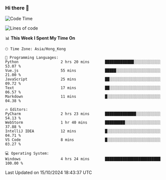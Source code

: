 ### Hi there 👋

<!--
**RoiexLee/RoiexLee** is a ✨ _special_ ✨ repository because its `README.md` (this file) appears on your GitHub profile.

Here are some ideas to get you started:

- 🔭 I’m currently working on ...
- 🌱 I’m currently learning ...
- 👯 I’m looking to collaborate on ...
- 🤔 I’m looking for help with ...
- 💬 Ask me about ...
- 📫 How to reach me: ...
- 😄 Pronouns: ...
- ⚡ Fun fact: ...
-->

<!--START_SECTION:waka-->
![Code Time](http://img.shields.io/badge/Code%20Time-717%20hrs%2059%20mins-blue)

![Lines of code](https://img.shields.io/badge/From%20Hello%20World%20I%27ve%20Written-38.4%20thousand%20lines%20of%20code-blue)

📊 **This Week I Spent My Time On** 

```text
🕑︎ Time Zone: Asia/Hong_Kong

💬 Programming Languages: 
Python                   2 hrs 20 mins       █████████████░░░░░░░░░░░░   53.07 % 
Vue.js                   55 mins             █████░░░░░░░░░░░░░░░░░░░░   21.00 % 
JavaScript               25 mins             ██░░░░░░░░░░░░░░░░░░░░░░░   09.72 % 
Text                     17 mins             ██░░░░░░░░░░░░░░░░░░░░░░░   06.57 % 
Markdown                 11 mins             █░░░░░░░░░░░░░░░░░░░░░░░░   04.38 % 

🔥 Editors: 
PyCharm                  2 hrs 23 mins       ██████████████░░░░░░░░░░░   54.13 % 
WebStorm                 1 hr 40 mins        █████████░░░░░░░░░░░░░░░░   37.88 % 
IntelliJ IDEA            12 mins             █░░░░░░░░░░░░░░░░░░░░░░░░   04.71 % 
VS Code                  8 mins              █░░░░░░░░░░░░░░░░░░░░░░░░   03.27 % 

💻 Operating System: 
Windows                  4 hrs 24 mins       █████████████████████████   100.00 % 
```


 Last Updated on 15/10/2024 18:43:37 UTC
<!--END_SECTION:waka-->
